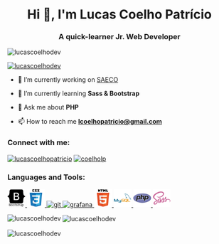 <h1 align="center">Hi 👋, I'm Lucas Coelho Patrício</h1>
<h3 align="center">A quick-learner Jr. Web Developer</h3>

<p align="left"> <img src="https://komarev.com/ghpvc/?username=lucascoelhodev&label=Profile%20views&color=0e75b6&style=flat" alt="lucascoelhodev" /> </p>

<p align="left"> <a href="https://github.com/ryo-ma/github-profile-trophy"><img src="https://github-profile-trophy.vercel.app/?username=lucascoelhodev" alt="lucascoelhodev" /></a> </p>

- 🔭 I’m currently working on [SAECO](https://github.com/lucascoelhodev/SAECO)

- 🌱 I’m currently learning **Sass & Bootstrap**

- 💬 Ask me about **PHP**

- 📫 How to reach me **lcoelhopatricio@gmail.com**

<h3 align="left">Connect with me:</h3>
<p align="left">
<a href="https://linkedin.com/in/lucascoelhopatricio" target="blank"><img align="center" src="https://raw.githubusercontent.com/rahuldkjain/github-profile-readme-generator/master/src/images/icons/Social/linked-in-alt.svg" alt="lucascoelhopatricio" height="30" width="40" /></a>
<a href="https://instagram.com/coelholp" target="blank"><img align="center" src="https://raw.githubusercontent.com/rahuldkjain/github-profile-readme-generator/master/src/images/icons/Social/instagram.svg" alt="coelholp" height="30" width="40" /></a>
</p>

<h3 align="left">Languages and Tools:</h3>
<p align="left"> <a href="https://getbootstrap.com" target="_blank" rel="noreferrer"> <img src="https://raw.githubusercontent.com/devicons/devicon/master/icons/bootstrap/bootstrap-plain-wordmark.svg" alt="bootstrap" width="40" height="40"/> </a> <a href="https://www.w3schools.com/css/" target="_blank" rel="noreferrer"> <img src="https://raw.githubusercontent.com/devicons/devicon/master/icons/css3/css3-original-wordmark.svg" alt="css3" width="40" height="40"/> </a> <a href="https://git-scm.com/" target="_blank" rel="noreferrer"> <img src="https://www.vectorlogo.zone/logos/git-scm/git-scm-icon.svg" alt="git" width="40" height="40"/> </a> <a href="https://grafana.com" target="_blank" rel="noreferrer"> <img src="https://www.vectorlogo.zone/logos/grafana/grafana-icon.svg" alt="grafana" width="40" height="40"/> </a> <a href="https://www.w3.org/html/" target="_blank" rel="noreferrer"> <img src="https://raw.githubusercontent.com/devicons/devicon/master/icons/html5/html5-original-wordmark.svg" alt="html5" width="40" height="40"/> </a> <a href="https://www.mysql.com/" target="_blank" rel="noreferrer"> <img src="https://raw.githubusercontent.com/devicons/devicon/master/icons/mysql/mysql-original-wordmark.svg" alt="mysql" width="40" height="40"/> </a> <a href="https://www.php.net" target="_blank" rel="noreferrer"> <img src="https://raw.githubusercontent.com/devicons/devicon/master/icons/php/php-original.svg" alt="php" width="40" height="40"/> </a> <a href="https://sass-lang.com" target="_blank" rel="noreferrer"> <img src="https://raw.githubusercontent.com/devicons/devicon/master/icons/sass/sass-original.svg" alt="sass" width="40" height="40"/> </a> </p>

<p><img align="left" src="https://github-readme-stats.vercel.app/api/top-langs?username=lucascoelhodev&show_icons=true&locale=en&layout=compact" alt="lucascoelhodev" /></p>

<p>&nbsp;<img align="center" src="https://github-readme-stats.vercel.app/api?username=lucascoelhodev&show_icons=true&locale=en" alt="lucascoelhodev" /></p>

<p><img align="center" src="https://github-readme-streak-stats.herokuapp.com/?user=lucascoelhodev&" alt="lucascoelhodev" /></p>

